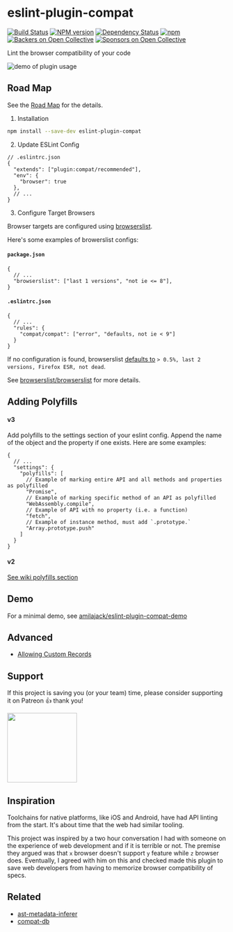 eslint-plugin-compat
=====================
[![Build Status](https://dev.azure.com/amilajack/amilajack/_apis/build/status/amilajack.eslint-plugin-compat?branchName=master)](https://dev.azure.com/amilajack/amilajack/_build/latest?definitionId=7&branchName=master)
[![NPM version](https://badge.fury.io/js/eslint-plugin-compat.svg)](http://badge.fury.io/js/eslint-plugin-compat)
[![Dependency Status](https://img.shields.io/david/amilajack/eslint-plugin-compat.svg)](https://david-dm.org/amilajack/eslint-plugin-compat)
[![npm](https://img.shields.io/npm/dm/eslint-plugin-compat.svg)](https://npm-stat.com/charts.html?package=eslint-plugin-compat)
[![Backers on Open Collective](https://opencollective.com/eslint-plugin-compat/backers/badge.svg)](#backers) [![Sponsors on Open Collective](https://opencollective.com/eslint-plugin-compat/sponsors/badge.svg)](#sponsors)

Lint the browser compatibility of your code

![demo of plugin usage](https://raw.githubusercontent.com/amilajack/eslint-plugin-compat/master/img/eslint-plugin-compat-demo.gif)

## Road Map

See the [Road Map](https://github.com/amilajack/eslint-plugin-compat/wiki) for the details.

1. Installation

```bash
npm install --save-dev eslint-plugin-compat
```

2. Update ESLint Config

```jsonc
// .eslintrc.json
{
  "extends": ["plugin:compat/recommended"],
  "env": {
    "browser": true
  },
  // ...
}
```

3. Configure Target Browsers

Browser targets are configured using [browserslist](https://github.com/browserslist/browserslist).

Here's some examples of browerslist configs:

#### `package.json`

```jsonc
{
  // ...
  "browserslist": ["last 1 versions", "not ie <= 8"],
}
```

#### `.eslintrc.json`

```jsonc
{
  // ...
  "rules": {
    "compat/compat": ["error", "defaults, not ie < 9"]
  }
}
```

If no configuration is found, browserslist [defaults to](https://github.com/browserslist/browserslist#queries) `> 0.5%, last 2 versions, Firefox ESR, not dead`.

See [browserslist/browserslist](https://github.com/browserslist/browserslist) for more details.

## Adding Polyfills

#### v3

Add polyfills to the settings section of your eslint config. Append the name of the object and the property if one exists. Here are some examples:

```jsonc
{
  // ...
  "settings": {
    "polyfills": [
      // Example of marking entire API and all methods and properties as polyfilled
      "Promise",
      // Example of marking specific method of an API as polyfilled
      "WebAssembly.compile",
      // Example of API with no property (i.e. a function)
      "fetch",
      // Example of instance method, must add `.prototype.`
      "Array.prototype.push"
    ]
  }
}
```

#### v2

[See wiki polyfills section](https://github.com/amilajack/eslint-plugin-compat/wiki/Adding-polyfills)

## Demo
For a minimal demo, see [amilajack/eslint-plugin-compat-demo](https://github.com/amilajack/eslint-plugin-compat-demo)

## Advanced
* [Allowing Custom Records](https://github.com/amilajack/eslint-plugin-compat/wiki/Custom-Compatibility-Records)

## Support

If this project is saving you (or your team) time, please consider supporting it on Patreon 👍 thank you!

<p>
  <a href="https://www.patreon.com/amilajack">
    <img src="https://c5.patreon.com/external/logo/become_a_patron_button@2x.png" width="160">
  </a>
</p>

## Inspiration

Toolchains for native platforms, like iOS and Android, have had API linting from the start. It's about time that the web had similar tooling.

This project was inspired by a two hour conversation I had with someone on the experience of web development and if it is terrible or not. The premise they argued was that `x` browser doesn't support `y` feature while `z` browser does. Eventually, I agreed with him on this and checked made this plugin to save web developers from having to memorize browser compatibility of specs.

## Related

* [ast-metadata-inferer](https://github.com/amilajack/ast-metadata-inferer)
* [compat-db](https://github.com/amilajack/compat-db)

